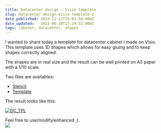 ```yaml
---
title: Datacenter design - Visio template
slug: datacenter-design-visio-template-2
date_published: 2013-11-12T15:01:50.000Z
date_updated:   2015-06-28T17:19:53.000Z
tags: cabinet, datacenter, shapes
---
```



I wanted to share today a template for datacenter cabinet I made on Visio. This template uses 1D shapes which allows for easy gluing and to keep shapes correctly aligned.

The shapes are in real size and the result can be well printed on A3 paper with a 1/10 scale.

Two files are availables:

- [Stencil](https://www.dropbox.com/s/k9oe6qxp9sngntt/DC_new.vssx "Stencil")
- [Template](https://www.dropbox.com/s/gffxcwr92bklgo8/DC_Design.vsdx "Template")

The result looks like this:

[![DC_TPL](http://res.cloudinary.com/vsense/image/upload/v1435508393/DC_TPL_yoapap.png)](http://res.cloudinary.com/vsense/image/upload/v1435508393/DC_TPL_yoapap.png)

Feel free to use/modify/enhanced ;).  
![](http://ludopourquoipas.files.wordpress.com/2011/09/1000px-cc-by-sa_icon-svg.png)



